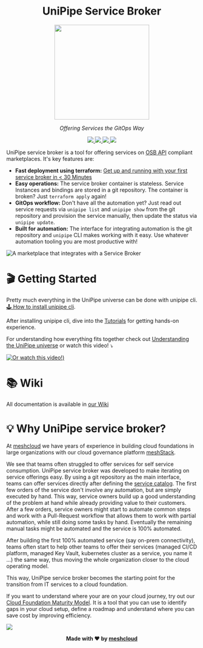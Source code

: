 <h1 align="center">UniPipe Service Broker</h1>

<p align="center">
  <img src=".github/unipipe-logo.png" width="250">
</p>

<p align="center">
  <i>Offering Services the GitOps Way</i>
</p>

<p align="center">
  <a href="https://github.com/meshcloud/unipipe-service-broker/actions/workflows/build.yml">
    <img src="https://github.com/meshcloud/unipipe-service-broker/actions/workflows/build-workflow.yml/badge.svg">
  </a>
  <a href="https://github.com/meshcloud/unipipe-service-brokergraphs/contributors">
    <img src="https://img.shields.io/badge/maintained-true-green">
  </a>
  <a href="https://github.com/meshcloud/unipipe-service-broker/blob/develop/LICENSE">
    <img src="https://img.shields.io/github/license/meshcloud/unipipe-service-broker">
  </a>
  <a href="https://github.com/meshcloud/unipipe-service-broker/releases">
    <img src="https://img.shields.io/github/v/release/meshcloud/unipipe-service-broker?sort=semver">
  </a>
</p> 

UniPipe service broker is a tool for offering services on [OSB API](https://www.openservicebrokerapi.org/) compliant marketplaces. It's key features are:
- **Fast deployment using terraform:** [Get up and running with your first service broker in < 30 Minutes](https://github.com/meshcloud/unipipe-service-broker/wiki/How-To-Guides#deploy-unipipe-service-broker-with-terraform)
- **Easy operations:** The service broker container is stateless. Service Instances and bindings are stored in a git repository. The container is broken? Just `terraform apply` again!
- **GitOps workflow:** Don't have all the automation yet? Just read out service requests via `unipipe list` and `unipipe show` from the git repository and provision the service manually, then update the status via `unipipe update`.
- **Built for automation:** The interface for integrating automation is the git repository and `unipipe` CLI makes working with it easy. Use whatever automation tooling you are most productive with!

![A marketplace that integrates with a Service Broker](https://github.com/meshcloud/unipipe-service-broker/blob/main/.github/unipipe-overview.png "Service Broker interactions")

# 🎬 Getting Started

Pretty much everything in the UniPipe universe can be done with unipipe cli. [🕹️ How to install unipipe cli](https://github.com/meshcloud/unipipe-service-broker/wiki/How-To-Guides#%EF%B8%8F-how-to-install-unipipe-cli).

After installing unipipe cli, dive into the [Tutorials](https://github.com/meshcloud/unipipe-service-broker/wiki/Tutorials) for getting hands-on experience.

For understanding how everything fits together check out [Understanding the UniPipe universe](https://github.com/meshcloud/unipipe-service-broker/wiki/Understanding#understanding-the-unipipe-universe) or watch this video! ⤵️

[![Or watch this video!](https://img.youtube.com/vi/Vasaz8JvdeE/hqdefault.jpg))](https://youtu.be/Vasaz8JvdeE)

# 📚 Wiki

All documentation is available in [our Wiki](https://github.com/meshcloud/unipipe-service-broker/wiki#home) 

# 💡 Why UniPipe service broker?

At [meshcloud](https://meshcloud.io/) we have years of experience in building cloud foundations in large organizations with our cloud governance platform [meshStack](https://meshcloud.io/).

We see that teams often struggled to offer services for self service consumption. UniPipe service broker was developed to make iterating on service offerings easy. By using a git repository as the main interface, teams can offer services directly after defining the [service catalog](https://github.com/meshcloud/unipipe-service-broker/wiki/Reference#instanceyml). The first few orders of the service don't involve any automation, but are simply executed by hand. This way, service owners build up a good understanding of the problem at hand while already providing value to their customers. After a few orders, service owners might start to automate common steps and work with a Pull-Request workflow that allows them to work with partial automation, while still doing some tasks by hand. Eventually the remaining manual tasks might be automated and the service is 100% automated.

After building the first 100% automated service (say on-prem connectivity), teams often start to help other teams to offer their services (managed CI/CD platform, managed Key Vault, kubernetes cluster as a service, you name it ...) the same way, thus moving the whole organization closer to the cloud operating model.

This way, UniPipe service broker becomes the starting point for the transition from IT services to a cloud foundation.

If you want to understand where your are on your cloud journey, try out our [Cloud Foundation Maturity Model](https://cloudfoundation.meshcloud.io/). It is a tool that you can use to identify gaps in your cloud setup, define a roadmap and understand where you can save cost by improving efficiency.

<img align="center" src=".github/cfmm.png">



<p align="center"><b>Made with ❤️ by <a href="https://meshcloud.io/?ref=gh-collie">meshcloud</a></b></p>
